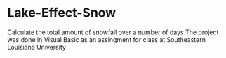 # Lake-Effect-Snow
Calculate the total amount of snowfall over a number of days
The project was done in Visual Basic as an assingment for class at Southeastern Louisiana University
